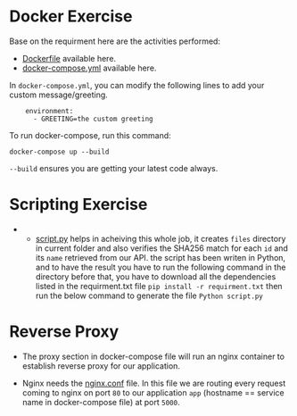 # Docker Exercise

Base on the requirment here are the activities performed:

- [Dockerfile](./Dockerfile) available here.
- [docker-compose.yml](./docker-compose.yml) available here.

In `docker-compose.yml`, you can modify the following lines to add your custom message/greeting.

```
    environment:
      - GREETING=the custom greeting
```

To run docker-compose, run this command:

`docker-compose up --build`

`--build` ensures you are getting your latest code always.

# Scripting Exercise

- - [script.py](./script.py) helps in acheiving this whole job, it creates `files` directory in current folder and also verifies the SHA256 match for each `id` and its `name` retrieved from our API.
the script has been writen in Python, and to have the result you have to run the following command in the directory
before that, you have to download all the dependencies listed in the requirment.txt file
    `pip install -r requirment.txt`
then run the below command to generate the file
    `Python script.py`

# Reverse Proxy 

- The proxy section in docker-compose file will run an nginx container to establish reverse proxy for our application.

- Nginx needs the [nginx.conf](./nginx.conf) file. In this file we are routing every request coming to nginx on port `80` to our application `app` (hostname == service name in docker-compose file) at port `5000`.
